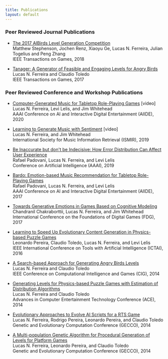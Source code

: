 ```yaml
---
title: Publications
layout: default
---
```


### Peer Reviewed Journal Publications

- [The 2017 AIBirds Level Generation Competition](papers/2018/tog-abcomp.pdf)  
Matthew Stephenson, Jochen Renz, Xiaoyu Ge, Lucas N. Ferreira, Julian Togelius and Peng Zhang    
IEEE Transactions on Games, 2018  

- [Tanager: A Generator of Feasible and Engaging Levels for Angry Birds](papers/2017/tciaig-evoab.pdf)  
Lucas N. Ferreira and Claudio Toledo  
IEEE Transactions on Games, 2017

### Peer Reviewed Conference and Workshop Publications

- [Computer-Generated Music for Tabletop Role-Playing Games](papers/2020/aiide-composer.pdf) [video]  
Lucas N. Ferreira, Levi Lelis, and Jim Whitehead  
AAAI Conference on AI and Interactive Digital Entertainment (AIIDE), 2020

- [Learning to Generate Music with Sentiment](papers/2019/ismir-learning.pdf) [video]  
Lucas N. Ferreira, and Jim Whitehead  
International Society for Music Information Retrieval (ISMIR), 2019

- [Be Inaccurate but don't be Indecisive: How Error Distribution Can Affect User Experience](papers/2019/aaai-bardo.pdf)  
Rafael Padovani, Lucas N. Ferreira, and Levi Lelis  
Conference on Artificial Intelligence (AAAI), 2019

- [Bardo: Emotion-based Music Recommendation for Tabletop Role-Playing Games](papers/2017/aiide-bardo.pdf)  
Rafael Padovani, Lucas N. Ferreira, and Levi Lelis  
AAAI Conference on AI and Interactive Digital Entertainment (AIIDE), 2017

- [Towards Generative Emotions in Games Based on Cognitive Modeling](papers/2017/fdg-emotions-games.pdf)  
Chandranil Chakraborttii, Lucas N. Ferreira, and Jim Whitehead  
International Conference on the Foundations of Digital Games (FDG), 2017

- [Learning to Speed Up Evolutionary Content Generation in Physics-based Puzzle Games](papers/2016/ictai-learning.pdf)  
Leonardo Pereira, Claudio Toledo, Lucas N. Ferreira, and Levi Lelis  
IEEE International Conference on Tools with Artificial Intelligence (ICTAI), 2016

- [A Search-based Approach for Generating Angry Birds Levels](papers/2014/cig-evoab.pdf)  
Lucas N. Ferreira and Claudio Toledo  
IEEE Conference on Computational Intelligence and Games (CIG), 2014

- [Generating Levels for Physics-based Puzzle Games with Estimation of Distribution Algorithms](papers/2014/ace-edaab.pdf)  
Lucas N. Ferreira and Claudio Toledo  
Advances in Computer Entertainment Technology Conference (ACE), 2014

- [Evolutionary Approaches to Evolve AI Scripts for a RTS Game](papers/2014/gecco-boss.pdf)  
Lucas N. Ferreira, Rodrigo Pereira, Leonardo Pereira, and Claudio Toledo  
Genetic and Evolutionary Computation Conference (GECCO), 2014

- [A Multi-population Genetic Algorithm for Procedural Generation of Levels for Platform Games](papers/2014/gecco-mario.pdf)  
Lucas N. Ferreira, Leonardo Pereira, and Claudio Toledo  
Genetic and Evolutionary Computation Conference (GECCO), 2014

